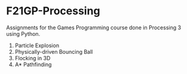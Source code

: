# F21GP-Processing
Assignments for the Games Programming course done in Processing 3 using Python.

1. Particle Explosion
2. Physically-driven Bouncing Ball
3. Flocking in 3D
4. A* Pathfinding

